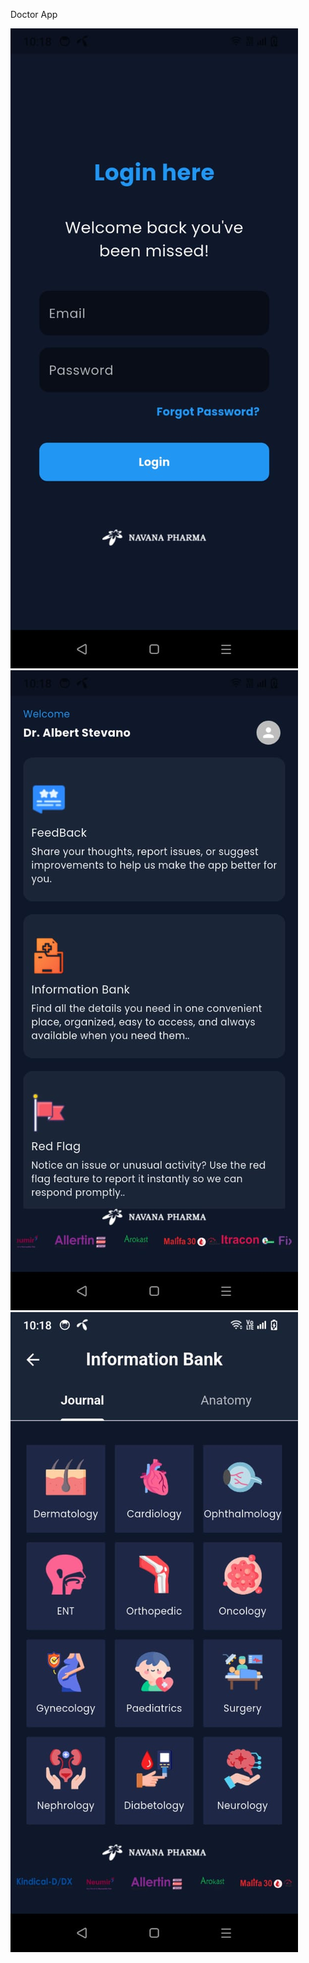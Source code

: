 Doctor App 


![App Screenshot](https://github.com/Fahamin/crm/blob/56991e7b38404ab99271c755d52cff3ce71c91d4/WhatsApp%20Image%202025-07-28%20at%2010.20.02_c7d7f75c.jpg)
![App Screenshot](https://github.com/Fahamin/crm/blob/master/WhatsApp%20Image%202025-07-28%20at%2010.20.03_39704d32.jpg?raw=true)
![App Screenshot](https://github.com/Fahamin/crm/blob/master/WhatsApp%20Image%202025-07-28%20at%2010.20.04_2ef0bb56.jpg?raw=true)

